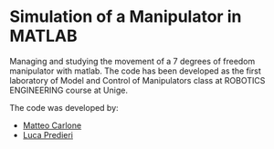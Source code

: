 # Simulation of a Manipulator in MATLAB
Managing and studying the movement of a 7 degrees of freedom manipulator with matlab.
The code has been developed as the first laboratory of Model and Control of Manipulators class at ROBOTICS ENGINEERING course at Unige.

The code was developed by:
- [Matteo Carlone](https://github.com/MatteoCarlone)
- [Luca Predieri](https://github.com/LucaPredieri)
